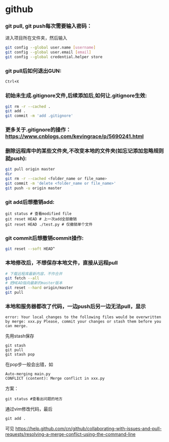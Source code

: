 # github
### git pull, git push每次需要输入密码：
进入项目所在文件夹，然后输入
```bash
git config --global user.name [username]
git config --global user.email [email]
git config --global credential.helper store
```
### git pull后如何退出GUN: 
```bash
Ctrl+X 
```
### 初始未生成.gitignore文件,后续添加后,如何让.gitignore生效:
```bash
git rm -r --cached .
git add .
git commit -m 'add .gitignore'
```
### 更多关于.gitignore的操作：https://www.cnblogs.com/kevingrace/p/5690241.html
### 删除远程库中的某些文件夹,不改变本地的文件夹(如忘记添加忽略规则就push):
```bash
git pull origin master
dir
git rm -r --cached <folder_name or file_name>
git commit -m 'delete <folder_name or file_name>'
git push -u origin master
```
### git add后想撤销add:
```
git status # 查看modified file
git reset HEAD # 上一次add全部撤销
git reset HEAD ./test.py # 仅撤销单个文件
```
### git commit后想撤销commit操作:
```bash
git reset --soft HEAD^
```
### 本地修改后，不想保存本地文件，直接从远程pull
```bash
# 下载远程库最新内容，不作合并
git fetch --all   
# 把HEAD指向最新的master版本
git reset --hard origin/master
git pull
```
### 本地和服务器都改了代码，一边push后另一边无法pull，显示
```
error: Your local changes to the following files would be overwritten by merge: xxx.py Please, commit your changes or stash them before you can merge.
```
先用stash保存
```
git stash
git pull
git stash pop
```
在pop步一般会出错，如
```
Auto-merging main.py
CONFLICT (content): Merge conflict in xxx.py
```
方案：
```
git status #查看出问题的地方
```
通过vim修改代码，最后
```
git add .
```
可见 https://help.github.com/cn/github/collaborating-with-issues-and-pull-requests/resolving-a-merge-conflict-using-the-command-line
